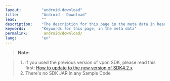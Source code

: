 ```yaml
---
layout:         "android-download"
title:          "Android - Download"
lead:           ""
description:    "The description for this page in the meta data in header."
keywords:       "Keywords for this page, in the meta data"
permalink:       android/download/
lang:           "en"
---
```


>**Note:**

>1. If you used the previous version of vpon SDK, please read this first: [How to update to the new version of SDK4.2.x]({{site.baseurl}}/android/latest-news/update-to-SDK4_2_x/)<br>
>2. There's no SDK JAR in any Sample Code
